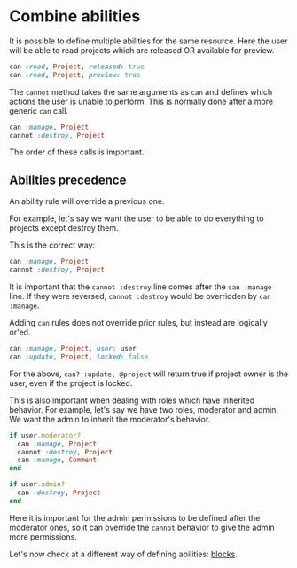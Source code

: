 # Combine abilities

It is possible to define multiple abilities for the same resource. Here the user will be able to read projects which are released OR available for preview.

```ruby
can :read, Project, released: true
can :read, Project, preview: true
```

The `cannot` method takes the same arguments as `can` and defines which actions the user is unable to perform. This is normally done after a more generic `can` call.

```ruby
can :manage, Project
cannot :destroy, Project
```

The order of these calls is important. 

## Abilities precedence

An ability rule will override a previous one. 

For example, let's say we want the user to be able to do everything to projects except destroy them. 

This is the correct way:

```ruby
can :manage, Project
cannot :destroy, Project
```

It is important that the `cannot :destroy` line comes after the `can :manage` line. If they were reversed, `cannot :destroy` would be overridden by `can :manage`.

Adding `can` rules does not override prior rules, but instead are logically or'ed.

```ruby
can :manage, Project, user: user
can :update, Project, locked: false
```

For the above, `can? :update, @project` will return true if project owner is the user, even if the project is locked. 

This is also important when dealing with roles which have inherited behavior. For example, let's say we have two roles, moderator and admin. We want the admin to inherit the moderator's behavior.

```ruby
if user.moderator?
  can :manage, Project
  cannot :destroy, Project
  can :manage, Comment
end

if user.admin?
  can :destroy, Project
end
```

Here it is important for the admin permissions to be defined after the moderator ones, so it can override the `cannot` behavior to give the admin more permissions.

Let's now check at a different way of defining abilities: [blocks](./define_abilities_with_blocks.md).